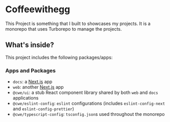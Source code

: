# Coffeewithegg

This Project is something that I built to showcases my projects. It is a monorepo that uses Turborepo to manage the projects.

## What's inside?

This project includes the following packages/apps:

### Apps and Packages

- `docs`: a [Next.js](https://nextjs.org/) app
- `web`: another [Next.js](https://nextjs.org/) app
- `@cwe/ui`: a stub React component library shared by both `web` and `docs` applications
- `@cwe/eslint-config`: `eslint` configurations (includes `eslint-config-next` and `eslint-config-prettier`)
- `@cwe/typescript-config`: `tsconfig.json`s used throughout the monorepo
